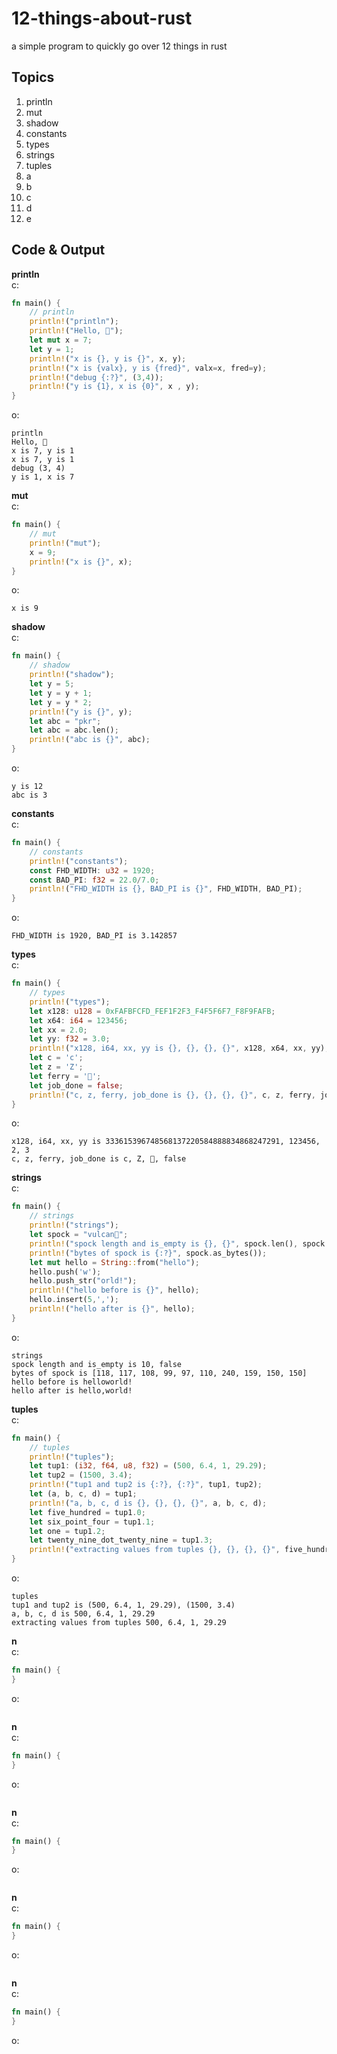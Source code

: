 # 12-things-about-rust
a simple program to quickly go over 12 things in rust

## Topics
1. println
2. mut
3. shadow
4. constants
5. types
6. strings
7. tuples
8. a
9. b
10. c
11. d
12. e


## Code & Output
**println**\
c:
```rust
fn main() {
    // println
    println!("println");   
    println!("Hello, 🦀");
    let mut x = 7;
    let y = 1;
    println!("x is {}, y is {}", x, y);
    println!("x is {valx}, y is {fred}", valx=x, fred=y);
    println!("debug {:?}", (3,4));
    println!("y is {1}, x is {0}", x , y);
}
```
o:
```
println
Hello, 🦀
x is 7, y is 1
x is 7, y is 1
debug (3, 4)
y is 1, x is 7
```

**mut**\
c:
```rust
fn main() {
    // mut
    println!("mut");
    x = 9;
    println!("x is {}", x);
}
```
o:
```
x is 9
```

**shadow**\
c:
```rust
fn main() {
    // shadow
    println!("shadow");
    let y = 5;
    let y = y + 1;
    let y = y * 2;
    println!("y is {}", y);
    let abc = "pkr";
    let abc = abc.len();
    println!("abc is {}", abc);
}
```
o:
```
y is 12
abc is 3
```

**constants**\
c:
```rust
fn main() {
    // constants
    println!("constants");
    const FHD_WIDTH: u32 = 1920;
    const BAD_PI: f32 = 22.0/7.0;
    println!("FHD_WIDTH is {}, BAD_PI is {}", FHD_WIDTH, BAD_PI);
}
```
o:
```
FHD_WIDTH is 1920, BAD_PI is 3.142857
```

**types**\
c:
```rust
fn main() {
    // types
    println!("types");
    let x128: u128 = 0xFAFBFCFD_FEF1F2F3_F4F5F6F7_F8F9FAFB;
    let x64: i64 = 123456;
    let xx = 2.0;
    let yy: f32 = 3.0;
    println!("x128, i64, xx, yy is {}, {}, {}, {}", x128, x64, xx, yy);
    let c = 'c';
    let z = 'Z';
    let ferry = '🦀';
    let job_done = false;
    println!("c, z, ferry, job_done is {}, {}, {}, {}", c, z, ferry, job_done);
}
```
o:
```
x128, i64, xx, yy is 333615396748568137220584888834868247291, 123456, 2, 3
c, z, ferry, job_done is c, Z, 🦀, false
```

**strings**\
c:
```rust
fn main() {
    // strings
    println!("strings");
    let spock = "vulcan🖖";
    println!("spock length and is_empty is {}, {}", spock.len(), spock.is_empty());
    println!("bytes of spock is {:?}", spock.as_bytes());
    let mut hello = String::from("hello");
    hello.push('w');
    hello.push_str("orld!");
    println!("hello before is {}", hello);
    hello.insert(5,',');
    println!("hello after is {}", hello);
}
```
o:
```
strings
spock length and is_empty is 10, false
bytes of spock is [118, 117, 108, 99, 97, 110, 240, 159, 150, 150]
hello before is helloworld!
hello after is hello,world!
```

**tuples**\
c:
```rust
fn main() {
    // tuples
    println!("tuples");
    let tup1: (i32, f64, u8, f32) = (500, 6.4, 1, 29.29);
    let tup2 = (1500, 3.4);
    println!("tup1 and tup2 is {:?}, {:?}", tup1, tup2);
    let (a, b, c, d) = tup1;
    println!("a, b, c, d is {}, {}, {}, {}", a, b, c, d);
    let five_hundred = tup1.0;
    let six_point_four = tup1.1;
    let one = tup1.2;
    let twenty_nine_dot_twenty_nine = tup1.3;
    println!("extracting values from tuples {}, {}, {}, {}", five_hundred, six_point_four, one, twenty_nine_dot_twenty_nine);
}
```
o:
```
tuples
tup1 and tup2 is (500, 6.4, 1, 29.29), (1500, 3.4)
a, b, c, d is 500, 6.4, 1, 29.29
extracting values from tuples 500, 6.4, 1, 29.29
```

**n**\
c:
```rust
fn main() {
}
```
o:
```
```

**n**\
c:
```rust
fn main() {
}
```
o:
```
```

**n**\
c:
```rust
fn main() {
}
```
o:
```
```

**n**\
c:
```rust
fn main() {
}
```
o:
```
```

**n**\
c:
```rust
fn main() {
}
```
o:
```
```
